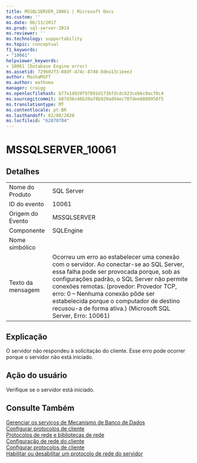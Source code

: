 ```yaml
---
title: MSSQLSERVER_10061 | Microsoft Docs
ms.custom: ''
ms.date: 06/13/2017
ms.prod: sql-server-2014
ms.reviewer: ''
ms.technology: supportability
ms.topic: conceptual
f1_keywords:
- "10061"
helpviewer_keywords:
- 10061 (Database Engine error)
ms.assetid: 729602f3-08df-474c-8740-8dea13c1eee3
author: MashaMSFT
ms.author: mathoma
manager: craigg
ms.openlocfilehash: b77e1d920f97891d173bfdcdcb23ceb6c0acf0c4
ms.sourcegitcommit: b87d36c46b39af8b929ad94ec707dee8800950f5
ms.translationtype: MT
ms.contentlocale: pt-BR
ms.lasthandoff: 02/08/2020
ms.locfileid: "62870704"
---
```

# <a name="mssqlserver_10061"></a>MSSQLSERVER_10061
    
## <a name="details"></a>Detalhes  
  
|||  
|-|-|  
|Nome do Produto|SQL Server|  
|ID do evento|10061|  
|Origem do Evento|MSSQLSERVER|  
|Componente|SQLEngine|  
|Nome simbólico||  
|Texto da mensagem|Ocorreu um erro ao estabelecer uma conexão com o servidor.  Ao conectar-se ao SQL Server, essa falha pode ser provocada porque, sob as configurações padrão, o SQL Server não permite conexões remotas. (provedor: Provedor TCP, erro: 0 – Nenhuma conexão pôde ser estabelecida porque o computador de destino recusou-a de forma ativa.) (Microsoft SQL Server, Erro: 10061)|  
  
## <a name="explanation"></a>Explicação  
 O servidor não respondeu à solicitação do cliente. Esse erro pode ocorrer porque o servidor não está iniciado.  
  
## <a name="user-action"></a>Ação do usuário  
 Verifique se o servidor está iniciado.  
  
## <a name="see-also"></a>Consulte Também  
 [Gerenciar os serviços de Mecanismo de Banco de Dados](../../database-engine/configure-windows/manage-the-database-engine-services.md)   
 [Configurar protocolos de cliente](../../database-engine/configure-windows/configure-client-protocols.md)   
 [Protocolos de rede e bibliotecas de rede](../../sql-server/install/network-protocols-and-network-libraries.md)   
 [Configuração de rede do cliente](../../database-engine/configure-windows/client-network-configuration.md)   
 [Configurar protocolos de cliente](../../database-engine/configure-windows/configure-client-protocols.md)   
 [Habilitar ou desabilitar um protocolo de rede do servidor](../../database-engine/configure-windows/enable-or-disable-a-server-network-protocol.md)  
  
  
